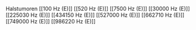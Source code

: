 Halstumoren
[[100 Hz (E)]]
[[520 Hz (E)]]
[[7500 Hz (E)]]
[[30000 Hz (E)]]
[[225030 Hz (E)]]
[[434150 Hz (E)]]
[[527000 Hz (E)]]
[[662710 Hz (E)]]
[[749000 Hz (E)]]
[[986220 Hz (E)]]